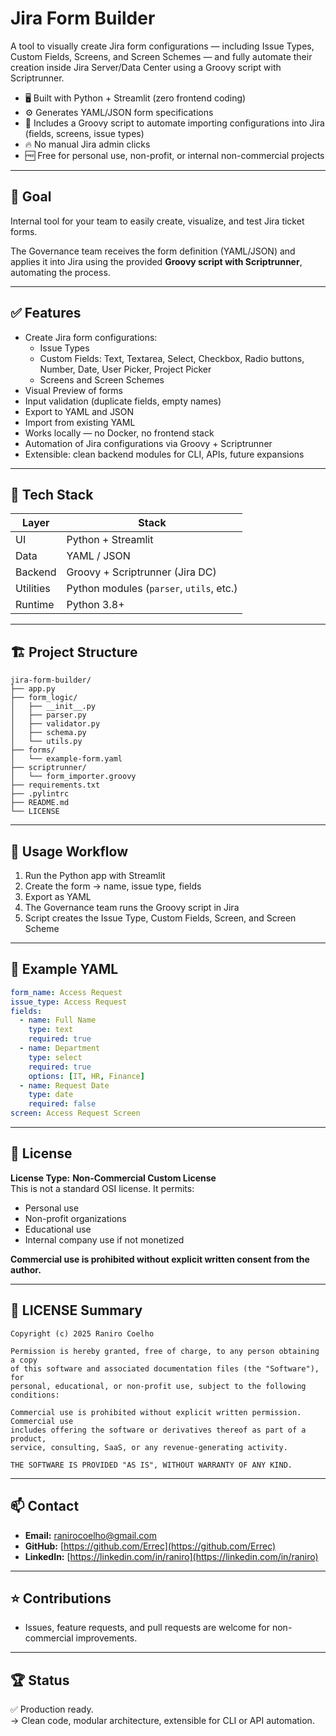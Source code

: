 
# Jira Form Builder

A tool to visually create Jira form configurations — including Issue Types, Custom Fields, Screens, and Screen Schemes — and fully automate their creation inside Jira Server/Data Center using a Groovy script with Scriptrunner.

- 🖥️ Built with Python + Streamlit (zero frontend coding)
- ⚙️ Generates YAML/JSON form specifications
- 🚀 Includes a Groovy script to automate importing configurations into Jira (fields, screens, issue types)
- 🔥 No manual Jira admin clicks
- 🆓 Free for personal use, non-profit, or internal non-commercial projects

---

## 🎯 Goal

Internal tool for your team to easily create, visualize, and test Jira ticket forms.

The Governance team receives the form definition (YAML/JSON) and applies it into Jira using the provided **Groovy script with Scriptrunner**, automating the process.

---

## ✅ Features

- Create Jira form configurations:
  - Issue Types
  - Custom Fields: Text, Textarea, Select, Checkbox, Radio buttons, Number, Date, User Picker, Project Picker
  - Screens and Screen Schemes
- Visual Preview of forms
- Input validation (duplicate fields, empty names)
- Export to YAML and JSON
- Import from existing YAML
- Works locally — no Docker, no frontend stack
- Automation of Jira configurations via Groovy + Scriptrunner
- Extensible: clean backend modules for CLI, APIs, future expansions

---

## 🚀 Tech Stack

| Layer    | Stack                                  |
|----------|-----------------------------------------|
| UI       | Python + Streamlit                     |
| Data     | YAML / JSON                             |
| Backend  | Groovy + Scriptrunner (Jira DC)         |
| Utilities| Python modules (`parser`, `utils`, etc.)|
| Runtime  | Python 3.8+                             |

---

## 🏗️ Project Structure

```
jira-form-builder/
├── app.py
├── form_logic/
│   ├── __init__.py
│   ├── parser.py
│   ├── validator.py
│   ├── schema.py
│   └── utils.py
├── forms/
│   └── example-form.yaml
├── scriptrunner/
│   └── form_importer.groovy
├── requirements.txt
├── .pylintrc
├── README.md
└── LICENSE
```

---

## 🚦 Usage Workflow

1. Run the Python app with Streamlit
2. Create the form → name, issue type, fields
3. Export as YAML
4. The Governance team runs the Groovy script in Jira
5. Script creates the Issue Type, Custom Fields, Screen, and Screen Scheme

---

## 📄 Example YAML

```yaml
form_name: Access Request
issue_type: Access Request
fields:
  - name: Full Name
    type: text
    required: true
  - name: Department
    type: select
    required: true
    options: [IT, HR, Finance]
  - name: Request Date
    type: date
    required: false
screen: Access Request Screen
```

---

## 🔐 License

**License Type:** **Non-Commercial Custom License**  
This is not a standard OSI license. It permits:  
- Personal use  
- Non-profit organizations  
- Educational use  
- Internal company use if not monetized  

**Commercial use is prohibited without explicit written consent from the author.**

---

## 📜 LICENSE Summary

```text
Copyright (c) 2025 Raniro Coelho

Permission is hereby granted, free of charge, to any person obtaining a copy
of this software and associated documentation files (the "Software"), for 
personal, educational, or non-profit use, subject to the following conditions:

Commercial use is prohibited without explicit written permission. Commercial use 
includes offering the software or derivatives thereof as part of a product, 
service, consulting, SaaS, or any revenue-generating activity.

THE SOFTWARE IS PROVIDED "AS IS", WITHOUT WARRANTY OF ANY KIND.
```

---

## 📫 Contact

- **Email:** ranirocoelho@gmail.com  
- **GitHub:** [https://github.com/Errec](https://github.com/Errec)  
- **LinkedIn:** [https://linkedin.com/in/raniro](https://linkedin.com/in/raniro)  

---

## ⭐ Contributions

- Issues, feature requests, and pull requests are welcome for non-commercial improvements.

---

## 🏆 Status

✅ Production ready.  
→ Clean code, modular architecture, extensible for CLI or API automation.
